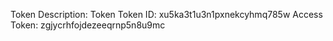 Token Description: Token
Token ID: xu5ka3t1u3n1pxnekcyhmq785w
Access Token: zgjycrhfojdezeeqrnp5n8u9mc